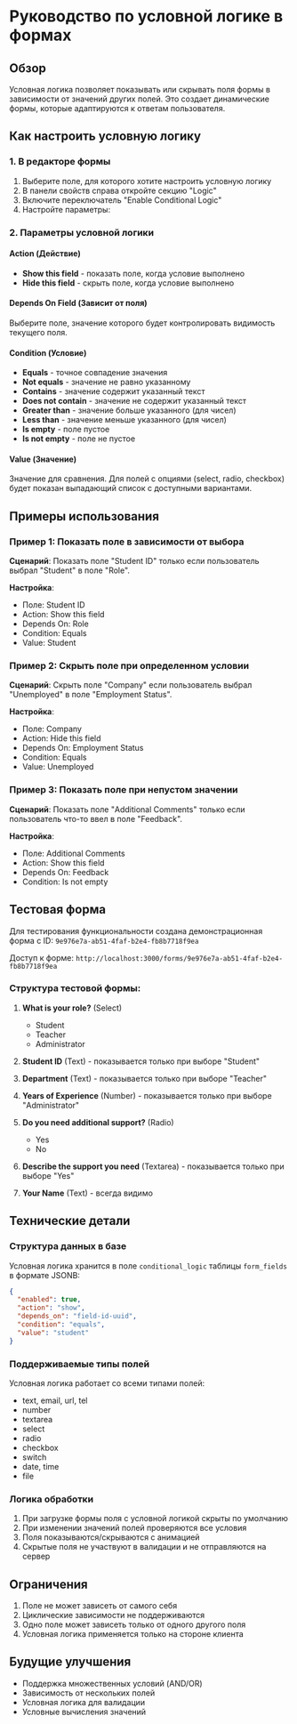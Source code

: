 # Руководство по условной логике в формах

## Обзор

Условная логика позволяет показывать или скрывать поля формы в зависимости от значений других полей. Это создает динамические формы, которые адаптируются к ответам пользователя.

## Как настроить условную логику

### 1. В редакторе формы

1. Выберите поле, для которого хотите настроить условную логику
2. В панели свойств справа откройте секцию "Logic"
3. Включите переключатель "Enable Conditional Logic"
4. Настройте параметры:

### 2. Параметры условной логики

#### Action (Действие)
- **Show this field** - показать поле, когда условие выполнено
- **Hide this field** - скрыть поле, когда условие выполнено

#### Depends On Field (Зависит от поля)
Выберите поле, значение которого будет контролировать видимость текущего поля.

#### Condition (Условие)
- **Equals** - точное совпадение значения
- **Not equals** - значение не равно указанному
- **Contains** - значение содержит указанный текст
- **Does not contain** - значение не содержит указанный текст
- **Greater than** - значение больше указанного (для чисел)
- **Less than** - значение меньше указанного (для чисел)
- **Is empty** - поле пустое
- **Is not empty** - поле не пустое

#### Value (Значение)
Значение для сравнения. Для полей с опциями (select, radio, checkbox) будет показан выпадающий список с доступными вариантами.

## Примеры использования

### Пример 1: Показать поле в зависимости от выбора

**Сценарий**: Показать поле "Student ID" только если пользователь выбрал "Student" в поле "Role".

**Настройка**:
- Поле: Student ID
- Action: Show this field
- Depends On: Role
- Condition: Equals
- Value: Student

### Пример 2: Скрыть поле при определенном условии

**Сценарий**: Скрыть поле "Company" если пользователь выбрал "Unemployed" в поле "Employment Status".

**Настройка**:
- Поле: Company
- Action: Hide this field
- Depends On: Employment Status
- Condition: Equals
- Value: Unemployed

### Пример 3: Показать поле при непустом значении

**Сценарий**: Показать поле "Additional Comments" только если пользователь что-то ввел в поле "Feedback".

**Настройка**:
- Поле: Additional Comments
- Action: Show this field
- Depends On: Feedback
- Condition: Is not empty

## Тестовая форма

Для тестирования функциональности создана демонстрационная форма с ID: `9e976e7a-ab51-4faf-b2e4-fb8b7718f9ea`

Доступ к форме: `http://localhost:3000/forms/9e976e7a-ab51-4faf-b2e4-fb8b7718f9ea`

### Структура тестовой формы:

1. **What is your role?** (Select)
   - Student
   - Teacher  
   - Administrator

2. **Student ID** (Text) - показывается только при выборе "Student"

3. **Department** (Text) - показывается только при выборе "Teacher"

4. **Years of Experience** (Number) - показывается только при выборе "Administrator"

5. **Do you need additional support?** (Radio)
   - Yes
   - No

6. **Describe the support you need** (Textarea) - показывается только при выборе "Yes"

7. **Your Name** (Text) - всегда видимо

## Технические детали

### Структура данных в базе

Условная логика хранится в поле `conditional_logic` таблицы `form_fields` в формате JSONB:

```json
{
  "enabled": true,
  "action": "show",
  "depends_on": "field-id-uuid",
  "condition": "equals",
  "value": "student"
}
```

### Поддерживаемые типы полей

Условная логика работает со всеми типами полей:
- text, email, url, tel
- number
- textarea
- select
- radio
- checkbox
- switch
- date, time
- file

### Логика обработки

1. При загрузке формы поля с условной логикой скрыты по умолчанию
2. При изменении значений полей проверяются все условия
3. Поля показываются/скрываются с анимацией
4. Скрытые поля не участвуют в валидации и не отправляются на сервер

## Ограничения

1. Поле не может зависеть от самого себя
2. Циклические зависимости не поддерживаются
3. Одно поле может зависеть только от одного другого поля
4. Условная логика применяется только на стороне клиента

## Будущие улучшения

- Поддержка множественных условий (AND/OR)
- Зависимость от нескольких полей
- Условная логика для валидации
- Условные вычисления значений 